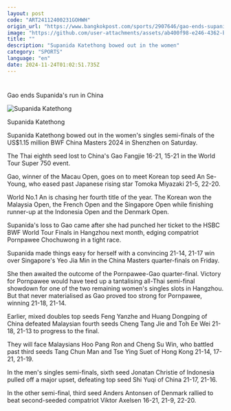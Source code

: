 ```yaml
---
layout: post
code: "ART24112400231GOHWH"
origin_url: "https://www.bangkokpost.com/sports/2907646/gao-ends-supanidas-run-in-china"
image: "https://github.com/user-attachments/assets/ab400f98-e246-4362-bc69-463527f5e67a"
title: ""
description: "Supanida Katethong bowed out in the women"
category: "SPORTS"
language: "en"
date: 2024-11-24T01:02:51.735Z
---
```


# 

Gao ends Supanida's run in China

![Supanida Katethong](https://github.com/user-attachments/assets/da68e4be-7817-4c55-a772-031fdeb8ffe0)

Supanida Katethong

Supanida Katethong bowed out in the women's singles semi-finals of the US$1.15 million BWF China Masters 2024 in Shenzhen on Saturday.

The Thai eighth seed lost to China's Gao Fangjie 16-21, 15-21 in the World Tour Super 750 event.

Gao, winner of the Macau Open, goes on to meet Korean top seed An Se-Young, who eased past Japanese rising star Tomoka Miyazaki 21-5, 22-20.

World No.1 An is chasing her fourth title of the year. The Korean won the Malaysia Open, the French Open and the Singapore Open while finishing runner-up at the Indonesia Open and the Denmark Open.

Supanida's loss to Gao came after she had punched her ticket to the HSBC BWF World Tour Finals in Hangzhou next month, edging compatriot Pornpawee Chochuwong in a tight race.

Supanida made things easy for herself with a convincing 21-14, 21-17 win over Singapore's Yeo Jia Min in the China Masters quarter-finals on Friday.

She then awaited the outcome of the Pornpawee-Gao quarter-final. Victory for Pornpawee would have teed up a tantalising all-Thai semi-final showdown for one of the two remaining women's singles slots in Hangzhou. But that never materialised as Gao proved too strong for Pornpawee, winning 21-18, 21-14.

Earlier, mixed doubles top seeds Feng Yanzhe and Huang Dongping of China defeated Malaysian fourth seeds Cheng Tang Jie and Toh Ee Wei 21-18, 21-13 to progress to the final.

They will face Malaysians Hoo Pang Ron and Cheng Su Win, who battled past third seeds Tang Chun Man and Tse Ying Suet of Hong Kong 21-14, 17-21, 21-19.

In the men's singles semi-finals, sixth seed Jonatan Christie of Indonesia pulled off a major upset, defeating top seed Shi Yuqi of China 21-17, 21-16.

In the other semi-final, third seed Anders Antonsen of Denmark rallied to beat second-seeded compatriot Viktor Axelsen 16-21, 21-9, 22-20.